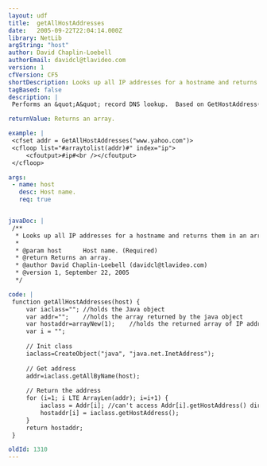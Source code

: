 ```yaml
---
layout: udf
title:  getAllHostAddresses
date:   2005-09-22T22:04:14.000Z
library: NetLib
argString: "host"
author: David Chaplin-Loebell
authorEmail: davidcl@tlavideo.com
version: 1
cfVersion: CF5
shortDescription: Looks up all IP addresses for a hostname and returns them in an array.  Requires Java.
tagBased: false
description: |
 Performs an &quot;A&quot; record DNS lookup.  Based on GetHostAddress() by Ben Forta.  This version returns all A records for the host in an array.  Good if you need need to get all host addresses for a host that uses round-robin DNS.  (The comment in the original function refers to this as a &quot;reverse lookup&quot; but that is not actually correct DNS terminology-- this is a forward lookup.)

returnValue: Returns an array.

example: |
 <cfset addr = GetAllHostAddresses("www.yahoo.com")>
 <cfloop list="#arraytolist(addr)#" index="ip">
     <cfoutput>#ip#<br /></cfoutput>
 </cfloop>

args:
 - name: host
   desc: Host name.
   req: true


javaDoc: |
 /**
  * Looks up all IP addresses for a hostname and returns them in an array.  Requires Java.
  * 
  * @param host      Host name. (Required)
  * @return Returns an array. 
  * @author David Chaplin-Loebell (davidcl@tlavideo.com) 
  * @version 1, September 22, 2005 
  */

code: |
 function getAllHostAddresses(host) {
     var iaclass=""; //holds the Java object
     var addr="";    //holds the array returned by the java object
     var hostaddr=arrayNew(1);    //holds the returned array of IP addresses.
     var i = "";
        
     // Init class
     iaclass=CreateObject("java", "java.net.InetAddress");
 
     // Get address
     addr=iaclass.getAllByName(host);
 
     // Return the address
     for (i=1; i LTE ArrayLen(addr); i=i+1) {
         iaclass = Addr[i]; //can't access Addr[i].getHostAddress() directly in CF5
         hostaddr[i] = iaclass.getHostAddress();
     }
     return hostaddr;
 }

oldId: 1310
---
```


